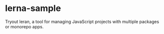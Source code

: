 # lerna-sample
Tryout leran, a tool for managing JavaScript projects with multiple packages or monorepo apps.
